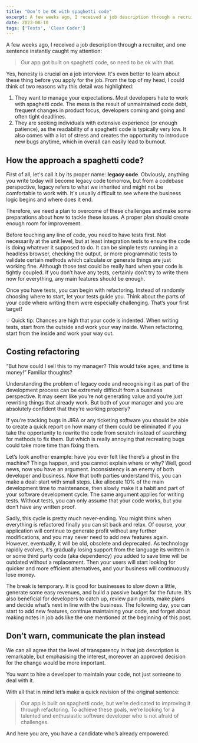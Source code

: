 ```yaml
---
title: "Don’t be OK with spaghetti code"
excerpt: A few weeks ago, I received a job description through a recruiter where one sentence instantly caught my attention, inspiring me to share my thoughts about code debt, the importance of projecting the right message to applicants, and igniting a culture of code improvement.
date: 2023-08-10
tags: ['Tests', 'Clean Coder']
---
```

A few weeks ago, I received a job description through a recruiter, and one sentence instantly caught my attention:

> Our app got built on spaghetti code, so need to be ok with that.

Yes, honesty is crucial on a job interview. It's even better to learn about these thing before you apply for the job. From the top of my head, I could think of two reasons why this detail was highlighted:

1. They want to manage your expectations. Most developers hate to work with spaghetti code. The mess is the result of unmaintained code debt, frequent changes in product focus, developers coming and going and often tight deadlines.
2. They are seeking individuals with extensive experience (or enough patience), as the readability of a spaghetti code is typically very low. It also comes with a lot of stress and creates the opportunity to introduce new bugs anytime, which in overall can easily lead to burnout.

## How the approach a spaghetti code?

First of all, let's call it by its proper name: **legacy code**. Obviously, anything you write today will become legacy code tomorrow, but from a codebase perspective, legacy refers to what we inherited and might not be comfortable to work with. It's usually difficult to see where the business logic begins and where does it end.

Therefore, we need a plan to overcome of these challenges and make some preparations about how to tackle these issues. A proper plan should create enough room for improvement.

Before touching any line of code, you need to have tests first. Not necessarily at the unit level, but at least integration tests to ensure the code is doing whatever it supposed to do. It can be simple tests running in a headless browser, checking the output, or more programmatic tests to validate certain methods which calculate or generate things are just working fine. Although those test could be really hard when your code is tightly coupled. If you don’t have any tests, certainly don’t try to write them now for everything, any main features should be enough.

Once you have tests, you can begin with refactoring. Instead of randomly choosing where to start, let your tests guide you. Think about the parts of your code where writing them were especially challenging. That’s your first target!

<aside>
💡 Quick tip: Chances are high that your code is indented. When writing tests, start from the outside and work your way inside. When refactoring, start from the inside and work your way out.
</aside>

## Costing refactoring

“But how could I sell this to my manager? This would take ages, and time is money!” Familiar thoughts?

Understanding the problem of legacy code and recognising it as part of the development process can be extremely difficult from a business perspective. It may seem like you’re not generating value and you’re just rewriting things that already work. But both of your manager and you are absolutely confident that they’re working properly?

If you’re tracking bugs in JIRA or any ticketing software you should be able to create a quick report on how many of them could be eliminated if you take the opportunity to rewrite the code from scratch instead of searching for methods to fix them. But which is really annoying that recreating bugs could take more time than fixing them.

Let’s look another example: have you ever felt like there’s a ghost in the machine? Things happen, and you cannot explain where or why? Well, good news, now you have an argument. Inconsistency is an enemy of both developer and business. Now that both parties understand this, you can make a deal: start with small steps. Like allocate 10% of the main development time to maintenance, then slowly make it a habit and part of your software development cycle. The same argument applies for writing tests. Without tests, you can only assume that your code works, but you don’t have any written proof.

Sadly, this cycle is pretty much never-ending. You might think when everything is refactored finally you can sit back and relax. Of course, your application will continue to generate profit without any further modifications, and you may never need to add new features again. However, eventually, it will be old, obsolete and deprecated. As technology rapidly evolves, it’s gradually losing support from the language its written in or some third party code (aka dependency) you added to save time will be outdated without a replacement. Then your users will start looking for quicker and more efficient alternatives, and your business will continuously lose money.

The break is temporary. It is good for businesses to slow down a little, generate some easy revenues, and build a passive budget for the future. It’s also beneficial for developers to catch up, review pain points, make plans and decide what’s next in line with the business. The following day, you can start to add new features, continue maintaining your code, and forget about making notes in job ads like the one mentioned at the beginning of this post.

## Don’t warn, communicate the plan instead

We can all agree that the level of transparency in that job description is remarkable, but emphasising the interest, moreover an approved decision for the change would be more important.

You want to hire a developer to maintain your code, not just someone to deal with it.

With all that in mind let’s make a quick revision of the original sentence:

> Our app is built on spaghetti code, but we’re dedicated to improving it through refactoring. To achieve these goals, we’re looking for a talented and enthusiastic software developer who is not afraid of challenges.

And here you are, you have a candidate who’s already empowered.